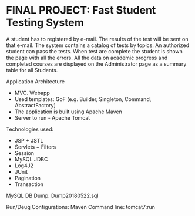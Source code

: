 # FINAL PROJECT: Fast Student Testing System

A student has to registered by e-mail. The results of the test will be sent on that e-mail. 
The system contains a catalog of tests by topics. An authorized student can pass the tests. 
When test are complete the student is shown the page with all the errors.
All the data on academic progress and completed courses are displayed on the Administrator page as a summary table for all Students.

Application Architecture
- MVC. Webapp
- Used templates: GoF (e.g. Builder, Singleton, Command, AbstractFactory)
- The application is built using Apache Maven
- Server to run - Apache Tomcat

Technologies used:
- JSP + JSTL
- Servlets + Filters
- Session
- MySQL JDBC
- Log4J2
- JUnit
- Pagination
- Transaction

MySQL DB Dump: Dump20180522.sql

Run/Deug Configurations: Maven 
Command line: tomcat7:run
